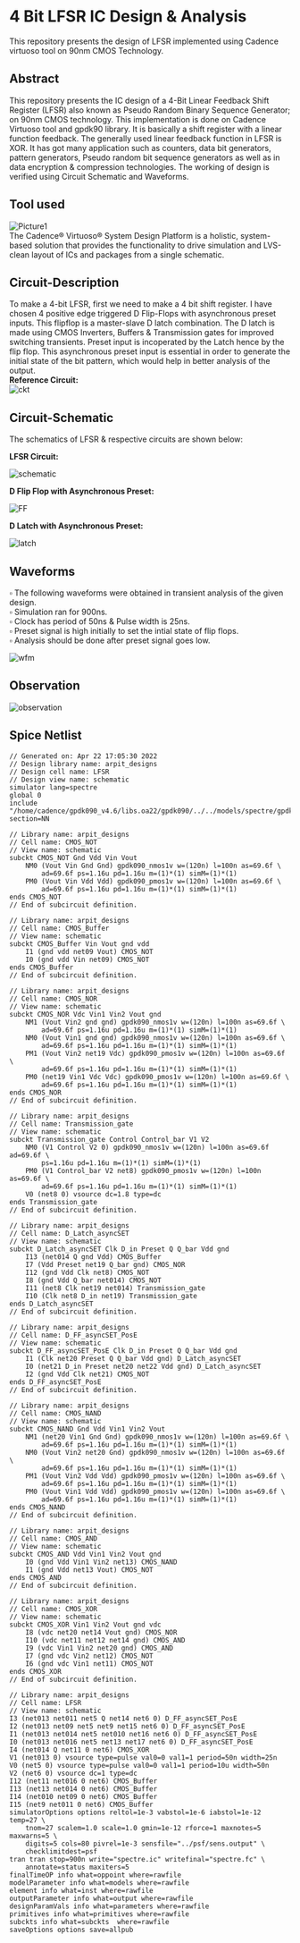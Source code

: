 # 4 Bit LFSR IC Design & Analysis
This repository presents the design of LFSR implemented using Cadence virtuoso tool on 90nm CMOS Technology.
## Abstract
This repository presents the IC design of a 4-Bit Linear Feedback Shift Register (LFSR) also known as Pseudo Random Binary Sequence Generator; on 90nm CMOS technology.
This implementation is done on Cadence Virtuoso tool and gpdk90 library. It is basically a shift register with a linear function feedback. The generally used linear feedback function in LFSR is XOR. It has got many application such as counters, data bit generators, pattern generators, Pseudo random bit sequence generators as well as in data encryption & compression technologies. The working of design is verified using Circuit Schematic and Waveforms.  
## Tool used  
![Picture1](https://user-images.githubusercontent.com/68592620/164977590-b3e1cb46-d1ee-4a0d-b034-904aa818d44f.png)  
The Cadence® Virtuoso® System Design Platform is a holistic, system-based solution that provides the functionality to drive simulation and LVS-clean layout of ICs and packages from a single schematic. 
## Circuit-Description
To make a 4-bit LFSR, first we need to make a 4 bit shift register. I have chosen 4 positive edge triggered D Flip-Flops with asynchronous preset inputs. This flipflop is a master-slave D latch combination. The D latch is made using CMOS Inverters, Buffers & Transmission gates for improved switching transients. Preset input is incoperated by the Latch hence by the flip flop. This asynchronous preset input is essential in order to generate the initial state of the bit pattern, which would help in better analysis of the output.  
__Reference Circuit:__  
![ckt](https://user-images.githubusercontent.com/68592620/164976460-98618807-8360-49f0-b083-14322adb19d1.png)  
## Circuit-Schematic
The schematics of LFSR & respective circuits are shown below:

__LFSR Circuit:__

![schematic](https://user-images.githubusercontent.com/68592620/164975269-05ff7bd1-abdc-463d-b86c-6dc10ce21063.png)

__D Flip Flop with Asynchronous Preset:__

![FF](https://user-images.githubusercontent.com/68592620/164892097-4229472e-7e9d-448f-a428-de0d9267f3fe.png)

__D Latch with Asynchronous Preset:__

![latch](https://user-images.githubusercontent.com/68592620/164892172-cd4a91ba-1f76-4c44-93c5-7e5bf09662e6.png)

## Waveforms
▫️ The following waveforms were obtained in transient analysis of the given design.  
▫️ Simulation ran for 900ns.  
▫️ Clock has period of 50ns & Pulse width is 25ns.  
▫️ Preset signal is high initially to set the intial state of flip flops.  
▫️ Analysis should be done after preset signal goes low.  

![wfm](https://user-images.githubusercontent.com/68592620/164976303-a5719d4f-a76a-468e-aa25-3a2f54bbf888.png)  

## Observation

![observation](https://user-images.githubusercontent.com/68592620/164976295-226e19d2-f77b-4186-8d32-d2a1101108ef.png)

## Spice Netlist
```// Generated for: spectre
// Generated on: Apr 22 17:05:30 2022
// Design library name: arpit_designs
// Design cell name: LFSR
// Design view name: schematic
simulator lang=spectre
global 0
include "/home/cadence/gpdk090_v4.6/libs.oa22/gpdk090/../../models/spectre/gpdk090.scs" section=NN

// Library name: arpit_designs
// Cell name: CMOS_NOT
// View name: schematic
subckt CMOS_NOT Gnd Vdd Vin Vout
    NM0 (Vout Vin Gnd Gnd) gpdk090_nmos1v w=(120n) l=100n as=69.6f \
        ad=69.6f ps=1.16u pd=1.16u m=(1)*(1) simM=(1)*(1)
    PM0 (Vout Vin Vdd Vdd) gpdk090_pmos1v w=(120n) l=100n as=69.6f \
        ad=69.6f ps=1.16u pd=1.16u m=(1)*(1) simM=(1)*(1)
ends CMOS_NOT
// End of subcircuit definition.

// Library name: arpit_designs
// Cell name: CMOS_Buffer
// View name: schematic
subckt CMOS_Buffer Vin Vout gnd vdd
    I1 (gnd vdd net09 Vout) CMOS_NOT
    I0 (gnd vdd Vin net09) CMOS_NOT
ends CMOS_Buffer
// End of subcircuit definition.

// Library name: arpit_designs
// Cell name: CMOS_NOR
// View name: schematic
subckt CMOS_NOR Vdc Vin1 Vin2 Vout gnd
    NM1 (Vout Vin2 gnd gnd) gpdk090_nmos1v w=(120n) l=100n as=69.6f \
        ad=69.6f ps=1.16u pd=1.16u m=(1)*(1) simM=(1)*(1)
    NM0 (Vout Vin1 gnd gnd) gpdk090_nmos1v w=(120n) l=100n as=69.6f \
        ad=69.6f ps=1.16u pd=1.16u m=(1)*(1) simM=(1)*(1)
    PM1 (Vout Vin2 net19 Vdc) gpdk090_pmos1v w=(120n) l=100n as=69.6f \
        ad=69.6f ps=1.16u pd=1.16u m=(1)*(1) simM=(1)*(1)
    PM0 (net19 Vin1 Vdc Vdc) gpdk090_pmos1v w=(120n) l=100n as=69.6f \
        ad=69.6f ps=1.16u pd=1.16u m=(1)*(1) simM=(1)*(1)
ends CMOS_NOR
// End of subcircuit definition.

// Library name: arpit_designs
// Cell name: Transmission_gate
// View name: schematic
subckt Transmission_gate Control Control_bar V1 V2
    NM0 (V1 Control V2 0) gpdk090_nmos1v w=(120n) l=100n as=69.6f ad=69.6f \
        ps=1.16u pd=1.16u m=(1)*(1) simM=(1)*(1)
    PM0 (V1 Control_bar V2 net8) gpdk090_pmos1v w=(120n) l=100n as=69.6f \
        ad=69.6f ps=1.16u pd=1.16u m=(1)*(1) simM=(1)*(1)
    V0 (net8 0) vsource dc=1.8 type=dc
ends Transmission_gate
// End of subcircuit definition.

// Library name: arpit_designs
// Cell name: D_Latch_asyncSET
// View name: schematic
subckt D_Latch_asyncSET Clk D_in Preset Q Q_bar Vdd gnd
    I13 (net014 Q gnd Vdd) CMOS_Buffer
    I7 (Vdd Preset net19 Q_bar gnd) CMOS_NOR
    I12 (gnd Vdd Clk net8) CMOS_NOT
    I8 (gnd Vdd Q_bar net014) CMOS_NOT
    I11 (net8 Clk net19 net014) Transmission_gate
    I10 (Clk net8 D_in net19) Transmission_gate
ends D_Latch_asyncSET
// End of subcircuit definition.

// Library name: arpit_designs
// Cell name: D_FF_asyncSET_PosE
// View name: schematic
subckt D_FF_asyncSET_PosE Clk D_in Preset Q Q_bar Vdd gnd
    I1 (Clk net20 Preset Q Q_bar Vdd gnd) D_Latch_asyncSET
    I0 (net21 D_in Preset net20 net22 Vdd gnd) D_Latch_asyncSET
    I2 (gnd Vdd Clk net21) CMOS_NOT
ends D_FF_asyncSET_PosE
// End of subcircuit definition.

// Library name: arpit_designs
// Cell name: CMOS_NAND
// View name: schematic
subckt CMOS_NAND Gnd Vdd Vin1 Vin2 Vout
    NM1 (net20 Vin1 Gnd Gnd) gpdk090_nmos1v w=(120n) l=100n as=69.6f \
        ad=69.6f ps=1.16u pd=1.16u m=(1)*(1) simM=(1)*(1)
    NM0 (Vout Vin2 net20 Gnd) gpdk090_nmos1v w=(120n) l=100n as=69.6f \
        ad=69.6f ps=1.16u pd=1.16u m=(1)*(1) simM=(1)*(1)
    PM1 (Vout Vin2 Vdd Vdd) gpdk090_pmos1v w=(120n) l=100n as=69.6f \
        ad=69.6f ps=1.16u pd=1.16u m=(1)*(1) simM=(1)*(1)
    PM0 (Vout Vin1 Vdd Vdd) gpdk090_pmos1v w=(120n) l=100n as=69.6f \
        ad=69.6f ps=1.16u pd=1.16u m=(1)*(1) simM=(1)*(1)
ends CMOS_NAND
// End of subcircuit definition.

// Library name: arpit_designs
// Cell name: CMOS_AND
// View name: schematic
subckt CMOS_AND Vdd Vin1 Vin2 Vout gnd
    I0 (gnd Vdd Vin1 Vin2 net13) CMOS_NAND
    I1 (gnd Vdd net13 Vout) CMOS_NOT
ends CMOS_AND
// End of subcircuit definition.

// Library name: arpit_designs
// Cell name: CMOS_XOR
// View name: schematic
subckt CMOS_XOR Vin1 Vin2 Vout gnd vdc
    I8 (vdc net20 net14 Vout gnd) CMOS_NOR
    I10 (vdc net11 net12 net14 gnd) CMOS_AND
    I9 (vdc Vin1 Vin2 net20 gnd) CMOS_AND
    I7 (gnd vdc Vin2 net12) CMOS_NOT
    I6 (gnd vdc Vin1 net11) CMOS_NOT
ends CMOS_XOR
// End of subcircuit definition.

// Library name: arpit_designs
// Cell name: LFSR
// View name: schematic
I3 (net013 net011 net5 Q net14 net6 0) D_FF_asyncSET_PosE
I2 (net013 net09 net5 net9 net15 net6 0) D_FF_asyncSET_PosE
I1 (net013 net014 net5 net010 net16 net6 0) D_FF_asyncSET_PosE
I0 (net013 net016 net5 net13 net17 net6 0) D_FF_asyncSET_PosE
I4 (net014 Q net11 0 net6) CMOS_XOR
V1 (net013 0) vsource type=pulse val0=0 val1=1 period=50n width=25n
V0 (net5 0) vsource type=pulse val0=0 val1=1 period=10u width=50n
V2 (net6 0) vsource dc=1 type=dc
I12 (net11 net016 0 net6) CMOS_Buffer
I13 (net13 net014 0 net6) CMOS_Buffer
I14 (net010 net09 0 net6) CMOS_Buffer
I15 (net9 net011 0 net6) CMOS_Buffer
simulatorOptions options reltol=1e-3 vabstol=1e-6 iabstol=1e-12 temp=27 \
    tnom=27 scalem=1.0 scale=1.0 gmin=1e-12 rforce=1 maxnotes=5 maxwarns=5 \
    digits=5 cols=80 pivrel=1e-3 sensfile="../psf/sens.output" \
    checklimitdest=psf 
tran tran stop=900n write="spectre.ic" writefinal="spectre.fc" \
    annotate=status maxiters=5 
finalTimeOP info what=oppoint where=rawfile
modelParameter info what=models where=rawfile
element info what=inst where=rawfile
outputParameter info what=output where=rawfile
designParamVals info what=parameters where=rawfile
primitives info what=primitives where=rawfile
subckts info what=subckts  where=rawfile
saveOptions options save=allpub
```

